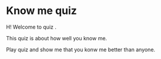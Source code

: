 # Know me quiz

H! Welcome to quiz .

This quiz is about how well you know me.

Play quiz and show me that you konw me better than anyone. 